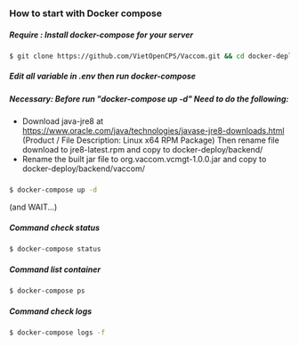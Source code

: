 ### How to start with Docker compose
##### Require : Install docker-compose for your server

```bash
$ git clone https://github.com/VietOpenCPS/Vaccom.git && cd docker-deploy
```
##### Edit all variable in .env then run docker-compose

##### Necessary: Before run "docker-compose up -d" Need to do the following:
* Download java-jre8 at https://www.oracle.com/java/technologies/javase-jre8-downloads.html (Product / File Description: Linux x64 RPM Package) Then rename file download to jre8-latest.rpm and copy to docker-deploy/backend/
* Rename the built jar file to org.vaccom.vcmgt-1.0.0.jar and copy to docker-deploy/backend/vaccom/

##### 
```bash
$ docker-compose up -d
```
(and WAIT...)

##### Command check status
```bash
$ docker-compose status
```
##### Command list container
```bash
$ docker-compose ps
```

##### Command check logs
```bash
$ docker-compose logs -f